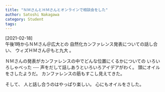 ```yaml
---
title: "ＮＭさんとＨＭさんとオンラインで相談会をした"
author: Satoshi Nakagawa
category: Student
tags: 
---
```


[2021-02-18]  
 午後1時からＮＭさん＠広大との
自然化カンファレンス発表についての話し合い、
ウィズＨＭさん＠もと九大 。

ＮＭさんの発表がカンファレンスの中でどんな位置にくるかについての
いろいろしゃべった ---
声をだして話しあうといろいろアイデアがわく。
頭にオイルをさしたようだ。
カンファレンスの筋もすこし見えてきた。

 そして、
人と話し合うのはやっぱり楽しい。
心にもオイルをさした。

